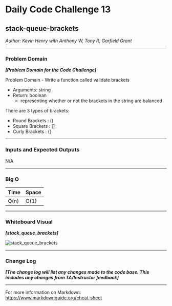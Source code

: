 # Daily Code Challenge 13

## stack-queue-brackets

*Author: Kevin Henry with Anthony W, Tony R, Garfield Grant*

---

### Problem Domain

***[Problem Domain for the Code Challenge]***

Problem Domain - Write a function called validate brackets
- Arguments: string
- Return: boolean
    - representing whether or not the brackets in the string are balanced

There are 3 types of brackets:
- Round Brackets : ()
- Square Brackets : []
- Curly Brackets : {}

---

### Inputs and Expected Outputs

N/A

---

### Big O

| Time | Space |
| :----------- | :----------- |
| O(n) | O(1) |

---

### Whiteboard Visual

***[stack_queue_brackets]***

![stack_queue_brackets](https://github.com/kevinhenry/data-structures-and-algorithms/blob/python/code_challenges/img/stack_queue_brackets.jpg)

---

### Change Log

***[The change log will list any changes made to the code base. This includes any changes from TA/Instructor feedback]***

---

For more information on Markdown: https://www.markdownguide.org/cheat-sheet
